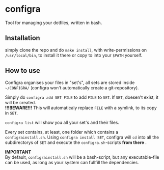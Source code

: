 # configra

Tool for managing your dotfiles, written in bash.

## Installation

simply clone the repo and do `make install`, with write-permissions on `/usr/local/bin`, to install it there
or copy to into your `$PATH` yourself.

## How to use

Configra organises your files in "set's",
all sets are stored inside `~/CONFIGRA/` (configra won't automatically create a git-repository).

Simply do `configra add SET FILE` to add `FILE` to `SET`.
If `SET`, doesen't exist, it will be created.  
**!!!BEWARE!!!** This will automaticaly replace `FILE` with a symlink, to its copy in `SET`.

`configra list` will show you all your set's and their files.

Every set contains, at least, one folder which contains a `configrainstall.sh`.
Using `configra install SET`, configra will `cd` into all the subdirectorys of `SET` and execute the `configra.sh`-scripts **from there** .

**IMPORTANT**  
By default, `configrainstall.sh` will be a bash-script, but any executable-file can be used, as long as your system can fullfill the dependencies.
